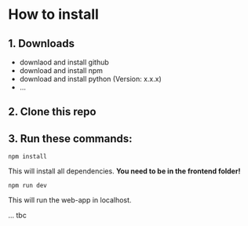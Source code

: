 # How to install
## 1. Downloads
  - downlaod and install github
  - download and install npm
  - download and install python (Version: x.x.x)
  - ...
## 2. Clone this repo
## 3. Run these commands:
```
npm install
```
This will install all dependencies.
**You need to be in the frontend folder!**
```
npm run dev
```
This will run the web-app in localhost.


...
tbc
